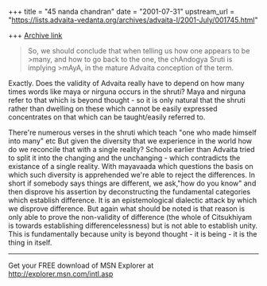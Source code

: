 +++
title = "45 nanda chandran"
date = "2001-07-31"
upstream_url = "https://lists.advaita-vedanta.org/archives/advaita-l/2001-July/001745.html"

+++
[Archive link](https://lists.advaita-vedanta.org/archives/advaita-l/2001-July/001745.html)

>So, we should conclude that when telling us how one appears to be >many,
>and how to go back to the one, the chAndogya Sruti is implying >mAyA, in
>the mature Advaita conception of the term.

Exactly. Does the validity of Advaita really have to depend on how many
times words like maya or nirguna occurs in the shruti? Maya and nirguna
refer to that which is beyond thought - so it is only natural that the
shruti rather than dwelling on these which cannot be easily expressed
concentrates on that which can be taught/easily referred to.

There're numerous verses in the shruti which teach "one who made himself
into many" etc But given the diversity that we experience in the world how
do we reconcile that with a single reality? Schools earlier than Advaita
tried to split it into the changing and the unchanging - which contradicts
the existance of a single reality. With mayavaada which questions the basis
on which such diversity is apprehended we're able to reject the differences.
In short if somebody says things are different, we ask,"how do you know" and
then disprove his assertion by deconstructing the fundamental categories
which establish difference. It is an epistemological dialectic attack by
which we disprove difference. But again what should be noted is that reason
is only able to prove the non-validity of difference (the whole of
Citsukhiyam is towards establishing differencelessness) but is not able to
establish unity. This is fundamentally because unity is beyond thought - it
is being - it is the thing in itself.

_________________________________________________________________
Get your FREE download of MSN Explorer at http://explorer.msn.com/intl.asp

